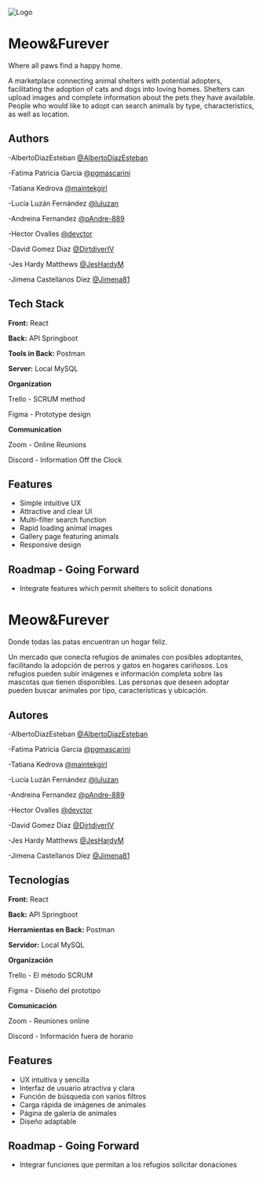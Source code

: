 
![Logo](https://dev-to-uploads.s3.amazonaws.com/uploads/articles/th5xamgrr6se0x5ro4g6.png)


# Meow&Furever
Where all paws find a happy home.

A marketplace connecting animal shelters with potential adopters, facilitating the adoption of cats and dogs into loving homes. Shelters can upload images and complete information about the pets they have available. People who would like to adopt can search animals by type, characteristics, as well as location.

## Authors

-AlbertoDiazEsteban 
[@AlbertoDiazEsteban](https://www.github.com/AlbertoDiazEsteban)

-Fatima Patricia Garcia
[@pgmascarini](https://www.github.com/pgmascarini)

-Tatiana Kedrova
[@maintekgirl](https://www.github.com/maintekgirl)

-Lucía Luzán Fernández
[@luluzan](https://www.github.com/luluzan)

-Andreina Fernandez
[@pAndre-889 ](https://www.github.com/Andre-889 )

-Hector Ovalles
[@devctor](https://www.github.com/devctor)

-David Gomez Diaz
[@DirtdiverIV](https://www.github.com/DirtdiverIV)

-Jes Hardy Matthews
[@JesHardyM](https://www.github.com/JesHardyM)

-Jimena Castellanos Díez
[@Jimena81](https://www.github.com/Jimena81)




## Tech Stack

**Front:** React 

**Back:** API Springboot

**Tools in Back:** Postman

**Server:** Local MySQL

**Organization**

Trello - SCRUM method

Figma - Prototype design

**Communication**

Zoom - Online Reunions 

Discord - Information Off the Clock


## Features

- Simple intuitive UX
- Attractive and clear UI
- Multi-filter search function
- Rapid loading animal images
- Gallery page featuring animals
- Responsive design


## Roadmap - Going Forward

- Integrate features which permit shelters to solicit donations





# Meow&Furever
Donde todas las patas encuentran un hogar feliz.

Un mercado que conecta refugios de animales con posibles adoptantes, facilitando la adopción de perros y gatos en hogares cariñosos. Los refugios pueden subir imágenes e información completa sobre las mascotas que tienen disponibles. Las personas que deseen adoptar pueden buscar animales por tipo, características y ubicación.


## Autores

-AlbertoDiazEsteban 
[@AlbertoDiazEsteban](https://www.github.com/AlbertoDiazEsteban)

-Fatima Patricia Garcia
[@pgmascarini](https://www.github.com/pgmascarini)

-Tatiana Kedrova
[@maintekgirl](https://www.github.com/maintekgirl)

-Lucía Luzán Fernández
[@luluzan](https://www.github.com/luluzan)

-Andreina Fernandez
[@pAndre-889 ](https://www.github.com/Andre-889 )

-Hector Ovalles
[@devctor](https://www.github.com/devctor)

-David Gomez Diaz
[@DirtdiverIV](https://www.github.com/DirtdiverIV)

-Jes Hardy Matthews
[@JesHardyM](https://www.github.com/JesHardyM)

-Jimena Castellanos Díez
[@Jimena81](https://www.github.com/Jimena81)


## Tecnologías

**Front:** React 

**Back:** API Springboot

**Herramientas en Back:** Postman

**Servidor:** Local MySQL

**Organización**

Trello - El método SCRUM

Figma - Diseño del prototipo

**Comunicación**

Zoom - Reuniones online

Discord - Información fuera de horario


## Features

- UX intuitiva y sencilla
- Interfaz de usuario atractiva y clara
- Función de búsqueda con varios filtros
- Carga rápida de imágenes de animales
- Página de galería de animales
- Diseño adaptable


## Roadmap - Going Forward

-  Integrar funciones que permitan a los refugios solicitar donaciones
